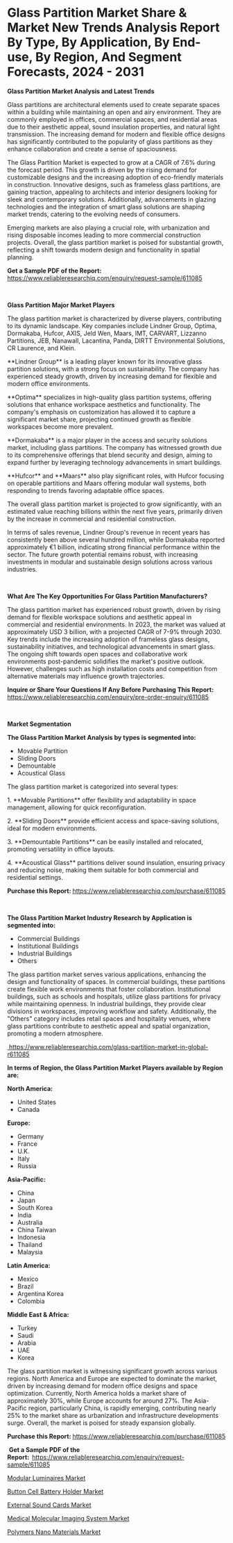 <p><h1>Glass Partition Market Share & Market New Trends Analysis Report By Type, By Application, By End-use, By Region, And Segment Forecasts, 2024 - 2031</h1></p><p><strong>Glass Partition Market Analysis and Latest Trends</strong></p>
<p><p>Glass partitions are architectural elements used to create separate spaces within a building while maintaining an open and airy environment. They are commonly employed in offices, commercial spaces, and residential areas due to their aesthetic appeal, sound insulation properties, and natural light transmission. The increasing demand for modern and flexible office designs has significantly contributed to the popularity of glass partitions as they enhance collaboration and create a sense of spaciousness.</p><p>The Glass Partition Market is expected to grow at a CAGR of 7.6% during the forecast period. This growth is driven by the rising demand for customizable designs and the increasing adoption of eco-friendly materials in construction. Innovative designs, such as frameless glass partitions, are gaining traction, appealing to architects and interior designers looking for sleek and contemporary solutions. Additionally, advancements in glazing technologies and the integration of smart glass solutions are shaping market trends, catering to the evolving needs of consumers.</p><p>Emerging markets are also playing a crucial role, with urbanization and rising disposable incomes leading to more commercial construction projects. Overall, the glass partition market is poised for substantial growth, reflecting a shift towards modern design and functionality in spatial planning.</p></p>
<p><strong>Get a Sample PDF of the Report:&nbsp;</strong> <a href="https://www.reliableresearchiq.com/enquiry/request-sample/611085?utm_campaign=1088&utm_medium=2&utm_source=Github&utm_content=ia&utm_term=29092024&utm_id=glass-partition">https://www.reliableresearchiq.com/enquiry/request-sample/611085</a></p>
<p>&nbsp;</p>
<p><strong>Glass Partition Major Market Players</strong></p>
<p><p>The glass partition market is characterized by diverse players, contributing to its dynamic landscape. Key companies include Lindner Group, Optima, Dormakaba, Hufcor, AXIS, Jeld Wen, Maars, IMT, CARVART, Lizzanno Partitions, JEB, Nanawall, Lacantina, Panda, DIRTT Environmental Solutions, CR Laurence, and Klein. </p><p>**Lindner Group** is a leading player known for its innovative glass partition solutions, with a strong focus on sustainability. The company has experienced steady growth, driven by increasing demand for flexible and modern office environments. </p><p>**Optima** specializes in high-quality glass partition systems, offering solutions that enhance workspace aesthetics and functionality. The company's emphasis on customization has allowed it to capture a significant market share, projecting continued growth as flexible workspaces become more prevalent.</p><p>**Dormakaba** is a major player in the access and security solutions market, including glass partitions. The company has witnessed growth due to its comprehensive offerings that blend security and design, aiming to expand further by leveraging technology advancements in smart buildings.</p><p>**Hufcor** and **Maars** also play significant roles, with Hufcor focusing on operable partitions and Maars offering modular wall systems, both responding to trends favoring adaptable office spaces. </p><p>The overall glass partition market is projected to grow significantly, with an estimated value reaching billions within the next five years, primarily driven by the increase in commercial and residential construction. </p><p>In terms of sales revenue, Lindner Group's revenue in recent years has consistently been above several hundred million, while Dormakaba reported approximately €1 billion, indicating strong financial performance within the sector. The future growth potential remains robust, with increasing investments in modular and sustainable design solutions across various industries.</p></p>
<p>&nbsp;</p>
<p><strong>What Are The Key Opportunities For Glass Partition Manufacturers?</strong></p>
<p><p>The glass partition market has experienced robust growth, driven by rising demand for flexible workspace solutions and aesthetic appeal in commercial and residential environments. In 2023, the market was valued at approximately USD 3 billion, with a projected CAGR of 7-9% through 2030. Key trends include the increasing adoption of frameless glass designs, sustainability initiatives, and technological advancements in smart glass. The ongoing shift towards open spaces and collaborative work environments post-pandemic solidifies the market's positive outlook. However, challenges such as high installation costs and competition from alternative materials may influence growth trajectories.</p></p>
<p><strong>Inquire or Share Your Questions If Any Before Purchasing This Report:</strong> <a href="https://www.reliableresearchiq.com/enquiry/pre-order-enquiry/611085?utm_campaign=1088&utm_medium=2&utm_source=Github&utm_content=ia&utm_term=29092024&utm_id=glass-partition">https://www.reliableresearchiq.com/enquiry/pre-order-enquiry/611085</a></p>
<p>&nbsp;</p>
<p><strong>Market Segmentation</strong></p>
<p><strong>The Glass Partition Market Analysis by types is segmented into:</strong></p>
<p><ul><li>Movable Partition</li><li>Sliding Doors</li><li>Demountable</li><li>Acoustical Glass</li></ul></p>
<p><p>The glass partition market is categorized into several types: </p><p>1. **Movable Partitions** offer flexibility and adaptability in space management, allowing for quick reconfiguration.</p><p>2. **Sliding Doors** provide efficient access and space-saving solutions, ideal for modern environments.</p><p>3. **Demountable Partitions** can be easily installed and relocated, promoting versatility in office layouts.</p><p>4. **Acoustical Glass** partitions deliver sound insulation, ensuring privacy and reducing noise, making them suitable for both commercial and residential settings.</p></p>
<p><strong>Purchase this Report:&nbsp;</strong><a href="https://www.reliableresearchiq.com/purchase/611085?utm_campaign=1088&utm_medium=2&utm_source=Github&utm_content=ia&utm_term=29092024&utm_id=glass-partition">https://www.reliableresearchiq.com/purchase/611085</a></p>
<p>&nbsp;</p>
<p><strong>The Glass Partition Market Industry Research by Application is segmented into:</strong></p>
<p><ul><li>Commercial Buildings</li><li>Institutional Buildings</li><li>Industrial Buildings</li><li>Others</li></ul></p>
<p><p>The glass partition market serves various applications, enhancing the design and functionality of spaces. In commercial buildings, these partitions create flexible work environments that foster collaboration. Institutional buildings, such as schools and hospitals, utilize glass partitions for privacy while maintaining openness. In industrial buildings, they provide clear divisions in workspaces, improving workflow and safety. Additionally, the "Others" category includes retail spaces and hospitality venues, where glass partitions contribute to aesthetic appeal and spatial organization, promoting a modern atmosphere.</p></p>
<p><a href="https://www.reliableresearchiq.com/glass-partition-market-in-global-r611085?utm_campaign=1088&utm_medium=2&utm_source=Github&utm_content=ia&utm_term=29092024&utm_id=glass-partition">&nbsp;https://www.reliableresearchiq.com/glass-partition-market-in-global-r611085</a></p>
<p><strong>In terms of Region, the Glass Partition Market Players available by Region are:</strong></p>
<p>
    <p> <strong> North America: </strong>
        <ul>
            <li>United States</li>
            <li>Canada</li>
        </ul>
        </p> 
    <p> <strong> Europe: </strong>
        <ul>
            <li>Germany</li>
            <li>France</li>
            <li>U.K.</li>
            <li>Italy</li>
            <li>Russia</li>
        </ul>
        </p> 
    <p> <strong> Asia-Pacific: </strong>
        <ul>
            <li>China</li>
            <li>Japan</li>
            <li>South Korea</li>
            <li>India</li>
            <li>Australia</li>
            <li>China Taiwan</li>
            <li>Indonesia</li>
            <li>Thailand</li>
            <li>Malaysia</li>
        </ul>
        </p> 
    <p> <strong> Latin America: </strong>
        <ul>
            <li>Mexico</li>
            <li>Brazil</li>
            <li>Argentina Korea</li>
            <li>Colombia</li>
        </ul>
        </p> 
    <p> <strong> Middle East & Africa: </strong>
        <ul>
            <li>Turkey</li>
            <li>Saudi</li>
            <li>Arabia</li>
            <li>UAE</li>
            <li>Korea</li>
        </ul>
    </p>
    </p>
<p><p>The glass partition market is witnessing significant growth across various regions. North America and Europe are expected to dominate the market, driven by increasing demand for modern office designs and space optimization. Currently, North America holds a market share of approximately 30%, while Europe accounts for around 27%. The Asia-Pacific region, particularly China, is rapidly emerging, contributing nearly 25% to the market share as urbanization and infrastructure developments surge. Overall, the market is poised for steady expansion globally.</p></p>
<p><strong>Purchase this Report: </strong><a href="https://www.reliableresearchiq.com/purchase/611085?utm_campaign=1088&utm_medium=2&utm_source=Github&utm_content=ia&utm_term=29092024&utm_id=glass-partition">https://www.reliableresearchiq.com/purchase/611085</a></p>
<p>&nbsp;<strong>Get a Sample PDF of the Report:&nbsp;&nbsp;</strong><a href="https://www.reliableresearchiq.com/enquiry/request-sample/611085?utm_campaign=1088&utm_medium=2&utm_source=Github&utm_content=ia&utm_term=29092024&utm_id=glass-partition">https://www.reliableresearchiq.com/enquiry/request-sample/611085</a></p>
<p><strong></strong></p>
<p><p><a href="https://issuu.com/reportprime-2/docs/modular-luminaires-market-size-2030_32909aa16904e5?utm_campaign=1088&utm_medium=2&utm_source=Github&utm_content=ia&utm_term=29092024&utm_id=glass-partition">Modular Luminaires Market</a></p><p><a href="https://issuu.com/reportprime-2/docs/button-cell-battery-holder-market-s_6d6a18444dc3fb?utm_campaign=1088&utm_medium=2&utm_source=Github&utm_content=ia&utm_term=29092024&utm_id=glass-partition">Button Cell Battery Holder Market</a></p><p><a href="https://www.linkedin.com/pulse/exploring-external-sound-cards-market-dynamics-global-trends-ckdkf?utm_campaign=1088&utm_medium=2&utm_source=Github&utm_content=ia&utm_term=29092024&utm_id=glass-partition">External Sound Cards Market</a></p><p><a href="https://github.com/MCGEE-CRANECaitlyn/Market-Research-Report-List-1/blob/main/medical-molecular-imaging-system-market.md?utm_campaign=1088&utm_medium=2&utm_source=Github&utm_content=ia&utm_term=29092024&utm_id=glass-partition">Medical Molecular Imaging System Market</a></p><p><a href="https://github.com/abbiewimld/Market-Research-Report-List-1/blob/main/polymers-nano-materials-market.md?utm_campaign=1088&utm_medium=2&utm_source=Github&utm_content=ia&utm_term=29092024&utm_id=glass-partition">Polymers Nano Materials Market</a></p></p>